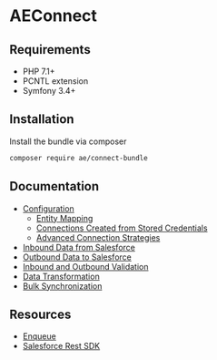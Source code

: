 # AEConnect

## Requirements

* PHP 7.1+
* PCNTL extension
* Symfony 3.4+

## Installation

Install the bundle via composer

```bash
composer require ae/connect-bundle
```

## Documentation
* [Configuration](Resources/docs/config/README.md)
    * [Entity Mapping](Resources/docs/config/entity_mapping.md)
    * [Connections Created from Stored Credentials](Resources/docs/config/runtime_connections.md)
    * [Advanced Connection Strategies](Resources/docs/config/advanced_connections.md)
* [Inbound Data from Salesforce](Resources/docs/inbound/README.md)
* [Outbound Data to Salesforce](Resources/docs/outbound/README.md)
* [Inbound and Outbound Validation](Resources/docs/validation/README.md)
* [Data Transformation](Resources/docs/transformers/README.md)
* [Bulk Synchronization](Resources/docs/bulk/README.md)

## Resources
* [Enqueue](https://github.com/php-enqueue/enqueue-dev)
* [Salesforce Rest SDK](https://github.com/advisors-excel-llc/salesforce-rest-sdk)
